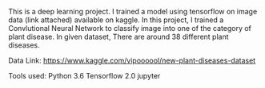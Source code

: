 This is a deep learning project. I trained a model using tensorflow on image data (link attached) available on kaggle. In this project, I trained a Convlutional Neural Network to classify image into one of the category of plant disease. In given dataset, There are around 38 different plant diseases. 


Data Link: https://www.kaggle.com/vipoooool/new-plant-diseases-dataset

Tools used:
Python 3.6
Tensorflow 2.0
jupyter
